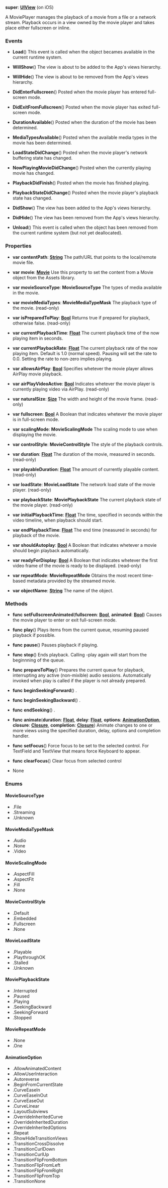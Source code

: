 **super**: **[UIView](UIView.md)** (on iOS)

A MoviePlayer manages the playback of a movie from a file or a network stream. Playback occurs in a view owned by the movie player and takes place either fullscreen or inline.



### Events

* **Load**()
This event is called when the object becames available in the current runtime system.

* **WillShow**()
The view is about to be added to the App's views hierarchy.

* **WillHide**()
The view is about to be removed from the App's views hierarchy.

* **DidEnterFullscreen**()
Posted when the movie player has entered full-screen mode.

* **DidExitFromFullscreen**()
Posted when the movie player has exited full-screen mode.

* **DurationAvailable**()
Posted when the duration of the movie has been determined.

* **MediaTypesAvailable**()
Posted when the available media types in the movie has been determined.

* **LoadStateDidChange**()
Posted when the movie player's network buffering state has changed.

* **NowPlayingMovieDidChange**()
Posted when the currently playing movie has changed.

* **PlaybackDidFinish**()
Posted when the movie has finished playing.

* **PlaybackStateDidChange**()
Posted when the movie player's playback state has changed.

* **DidShow**()
The view has been added to the App's views hierarchy.

* **DidHide**()
The view has been removed from the App's views hierarchy.

* **Unload**()
This event is called when the object has been removed from the current runtime system (but not yet deallocated).



### Properties

* **var** **contentPath**: **[String](../gravity/string.md)**
The path/URL that points to the local/remote movie file.

* **var** **movie**: **[Movie](Movie.md)**
Use this property to set the content from a Movie object from the Assets library.

* **var** **movieSourceType**: **MovieSourceType**
The types of media available in the movie.

* **var** **movieMediaTypes**: **MovieMediaTypeMask**
The playback type of the movie. \(read-only\)

* **var** **isPreparedToPlay**: **[Bool](../gravity/bool.md)**
Returns true if prepared for playback, otherwise false. \(read-only\)

* **var** **currentPlaybackTime**: **[Float](../gravity/float.md)**
The current playback time of the now playing item in seconds.

* **var** **currentPlaybackRate**: **[Float](../gravity/float.md)**
The current playback rate of the now playing item. Default is 1.0 (normal speed). Pausing will set the rate to 0.0. Setting the rate to non-zero implies playing.

* **var** **allowsAirPlay**: **[Bool](../gravity/bool.md)**
Specifies whetever the movie player allows AirPlay movie playback.

* **var** **airPlayVideoActive**: **[Bool](../gravity/bool.md)**
Indicates whetever the movie player is currently playing video via AirPlay. \(read-only\)

* **var** **naturalSize**: **[Size](Size.md)**
The width and height of the movie frame. \(read-only\)

* **var** **fullscreen**: **[Bool](../gravity/bool.md)**
A Boolean that indicates whetever the movie player is in full-screen mode.

* **var** **scalingMode**: **MovieScalingMode**
The scaling mode to use when displaying the movie.

* **var** **controlStyle**: **MovieControlStyle**
The style of the playback controls.

* **var** **duration**: **[Float](../gravity/float.md)**
The duration of the movie, measured in seconds. \(read-only\)

* **var** **playableDuration**: **[Float](../gravity/float.md)**
The amount of currently playable content. \(read-only\)

* **var** **loadState**: **MovieLoadState**
The network load state of the movie player. \(read-only\)

* **var** **playbackState**: **MoviePlaybackState**
The current playback state of the movie player. \(read-only\)

* **var** **initialPlaybackTime**: **[Float](../gravity/float.md)**
The time, specified in seconds within the video timeline, when playback should start.

* **var** **endPlaybackTime**: **[Float](../gravity/float.md)**
The end time (measured in seconds) for playback of the movie.

* **var** **shouldAutoplay**: **[Bool](../gravity/bool.md)**
A Boolean that indicates whetever a movie should begin playback automatically.

* **var** **readyForDisplay**: **[Bool](../gravity/bool.md)**
A Boolean that indicates whetever the first video frame of the movie is ready to be displayed. \(read-only\)

* **var** **repeatMode**: **MovieRepeatMode**
Obtains the most recent time-based metadata provided by the streamed movie.

* **var** **objectName**: **[String](../gravity/string.md)**
The name of the object.



### Methods

* **func** **setFullscreenAnimated**(**fullscreen**: **[Bool](../gravity/bool.md)**, **animated**: **[Bool](../gravity/bool.md)**)
Causes the movie player to enter or exit full-screen mode.

* **func** **play**()
Plays items from the current queue, resuming paused playback if possible.

* **func** **pause**()
Pauses playback if playing.

* **func** **stop**()
Ends playback. Calling -play again will start from the beginnning of the queue.

* **func** **prepareToPlay**()
Prepares the current queue for playback, interrupting any active (non-mixible) audio sessions. Automatically invoked when play is called if the player is not already prepared.

* **func** **beginSeekingForward**()
.

* **func** **beginSeekingBackward**()
.

* **func** **endSeeking**()
.

* **func** **animate**(**duration**: **[Float](../gravity/float.md)**, **delay**: **[Float](../gravity/float.md)**, **options**: **<a href="#_enum_AnimationOption">AnimationOption</a>**, **closure**: **[Closure](../gravity/closure.md)**, **completion**: **[Closure](../gravity/closure.md)**)
Animate changes to one or more views using the specified duration, delay, options and completion handler.

* **func** **setFocus**()
Force focus to be set to the selected control. For TextField and TextView that means force Keyboard to appear.

* **func** **clearFocus**()
Clear focus from selected control



* None

### Enums

<div id="_enum_MovieSourceType"></div>

#### MovieSourceType
 * .File
 * .Streaming
 * .Unknown

<div id="_enum_MovieMediaTypeMask"></div>

#### MovieMediaTypeMask
 * .Audio
 * .None
 * .Video

<div id="_enum_MovieScalingMode"></div>

#### MovieScalingMode
 * .AspectFill
 * .AspectFit
 * .Fill
 * .None

<div id="_enum_MovieControlStyle"></div>

#### MovieControlStyle
 * .Default
 * .Embedded
 * .Fullscreen
 * .None

<div id="_enum_MovieLoadState"></div>

#### MovieLoadState
 * .Playable
 * .PlaythroughOK
 * .Stalled
 * .Unknown

<div id="_enum_MoviePlaybackState"></div>

#### MoviePlaybackState
 * .Interrupted
 * .Paused
 * .Playing
 * .SeekingBackward
 * .SeekingForward
 * .Stopped

<div id="_enum_MovieRepeatMode"></div>

#### MovieRepeatMode
 * .None
 * .One

<div id="_enum_AnimationOption"></div>

#### AnimationOption
 * .AllowAnimatedContent
 * .AllowUserInteraction
 * .Autoreverse
 * .BeginFromCurrentState
 * .CurveEaseIn
 * .CurveEaseInOut
 * .CurveEaseOut
 * .CurveLinear
 * .LayoutSubviews
 * .OverrideInheritedCurve
 * .OverrideInheritedDuration
 * .OverrideInheritedOptions
 * .Repeat
 * .ShowHideTransitionViews
 * .TransitionCrossDissolve
 * .TransitionCurlDown
 * .TransitionCurlUp
 * .TransitionFlipFromBottom
 * .TransitionFlipFromLeft
 * .TransitionFlipFromRight
 * .TransitionFlipFromTop
 * .TransitionNone



